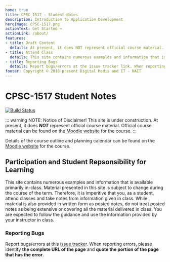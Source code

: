 ```yaml
---
home: true
title: CPSC 1517 - Student Notes
description: Introduction to Application Development
heroImage: CPSC-1517.png
actionText: Get Started →
actionLink: /about/
features:
- title: Draft Content
  details: At present, it does NOT represent official course material. Official course material can be found on the Moodle website (https://moodle.nait.ca) for the course.
- title: Attend Class
  details: This site contains numerous examples and information that is available primarily in-class. Material presented in this site is subject to change during the course of the term. Therefore, it is imperitive that you, as a student, attend classes and take notes from information given in class.
- title: Reporting Bugs
  details: Report bugs/errors at the issue tracker link. When reporting errors, please identify **the complete URL of the page** and **quote the portion of the page that has the error**.
footer: Copyright © 2018-present Digital Media and IT - NAIT
---
```

# CPSC-1517 Student Notes

[![Build Status](https://travis-ci.org/CPSC-1517/CPSC-1517.github.io.svg?branch=dev)](https://travis-ci.org/CPSC-1517/CPSC-1517.github.io)

::: warning NOTE: Notice of Disclaimer!
This site is under construction.
At present, it does ***NOT*** represent official course material. Official course material can be found on the [Moodle website](https://moodle.nait.ca) for the course.
:::

Details of the course outline and planning calendar can be found on the [Moodle website](https://moodle.nait.ca) for the course.

## Participation and Student Repsonsibility for Learning

This site contains numerous examples and information that is available primarily in-class. Material presented in this site is subject to change during the course of the term. Therefore, it is imperitive that you, as a student, attend classes and take notes from information given in class. While material is also provided in written form as posted notes, do not treat posted notes as being extensive or covering all the material delivered in class. You are expected to follow the guidance and use the information provided by your instructor in class.

<!-- ![](./images/under-construction.png) -->

### Reporting Bugs

Report bugs/errors at this [issue tracker](https://github.com/CPSC-1517/CPSC-1517-StudentNotes/issues/new). When reporting errors, please identify **the complete URL of the page** and **quote the portion of the page that has the error**.
